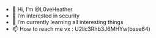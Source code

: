 - 👋 Hi, I’m @L0veHeather
- 👀 I’m interested in security
- 🌱 I’m currently learning all interesting things
- 📫 How to reach me vx : U2llc3Rhb3J6MHYw(base64)

<!---
L0veHeather/L0veHeather is a ✨ special ✨ repository because its `README.md` (this file) appears on your GitHub profile.
You can click the Preview link to take a look at your changes.
--->
